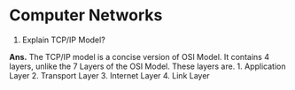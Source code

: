 # Computer Networks

1. Explain TCP/IP Model?

**Ans.** The TCP/IP model is a concise version of OSI Model. It contains 4 layers, unlike the 7 Layers of the OSI Model. These layers are.
    1. Application Layer
    2. Transport Layer
    3. Internet Layer
    4. Link Layer

